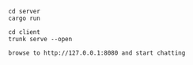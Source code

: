 ```
cd server
cargo run
```

```
cd client
trunk serve --open
```

```
browse to http://127.0.0.1:8080 and start chatting
```